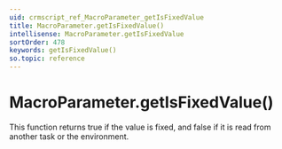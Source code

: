 ```yaml
---
uid: crmscript_ref_MacroParameter_getIsFixedValue
title: MacroParameter.getIsFixedValue()
intellisense: MacroParameter.getIsFixedValue
sortOrder: 478
keywords: getIsFixedValue()
so.topic: reference
---
```


# MacroParameter.getIsFixedValue()

This function returns true if the value is fixed, and false if it is read from another task or the environment.

